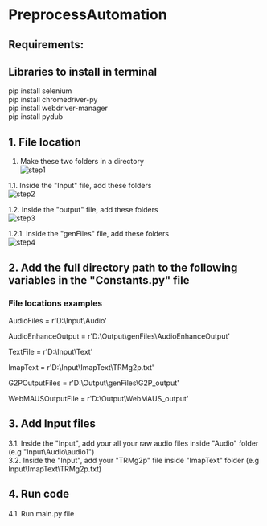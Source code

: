 # PreprocessAutomation

## Requirements:
## Libraries to install in terminal
pip install selenium <br />
pip install chromedriver-py <br />
pip install webdriver-manager <br />
pip install pydub <br />

## 1. File location
1. Make these two folders in a directory  <br />
![step1](https://user-images.githubusercontent.com/52488862/145132475-f44ba6cd-b10d-4a09-958e-414c09fe1cc2.PNG)

1.1. Inside the "Input" file, add these folders  <br />
![step2](https://user-images.githubusercontent.com/52488862/145132557-b60ad200-3258-46c4-a388-0f11cc12e011.PNG)

1.2. Inside the "output" file, add these folders  <br />
![step3](https://user-images.githubusercontent.com/52488862/145132662-a9aa067b-9940-4a73-8750-71058c00264b.PNG)

1.2.1. Inside the "genFiles" file, add these folders  <br />
![step4](https://user-images.githubusercontent.com/52488862/145132710-feee7831-3b15-4470-a7e4-af9c981c9573.PNG)

## 2. Add the full directory path to the following variables in the "Constants.py" file
### File locations examples
AudioFiles = r'D:\Input\Audio' <br />

AudioEnhanceOutput = r'D:\Output\genFiles\AudioEnhanceOutput' <br />

TextFile = r'D:\Input\Text' <br />

ImapText = r'D:\Input\ImapText\TRMg2p.txt' <br />

G2POutputFiles = r'D:\Output\genFiles\G2P_output' <br />

WebMAUSOutputFile = r'D:\Output\WebMAUS_output' <br />

## 3. Add Input files
3.1. Inside the "Input", add your all your raw audio files inside "Audio" folder (e.g "Input\Audio\audio1") <br />
3.2. Inside the "Input", add your "TRMg2p" file inside "ImapText" folder (e.g Input\ImapText\TRMg2p.txt) <br />

## 4. Run code
4.1. Run main.py file <br />
